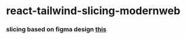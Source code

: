 # react-tailwind-slicing-modernweb

### slicing based on figma design [this](https://www.figma.com/community/file/1209684699523204190/Electra---Election-Management-System)

